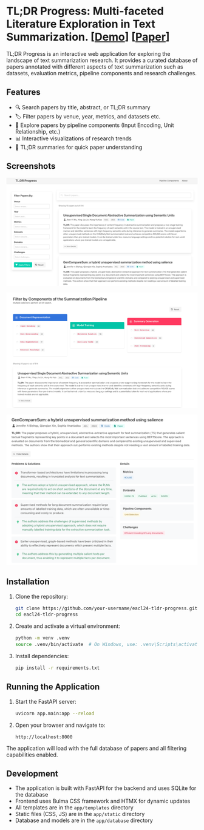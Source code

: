 # TL;DR Progress: Multi-faceted Literature Exploration in Text Summarization. [[Demo](https://www.tldr-progress.de/)] [[Paper](https://arxiv.org/abs/2402.06913)]

TL;DR Progress is an interactive web application for exploring the landscape of text summarization research. It provides a curated database of papers annotated with different aspects of text summarization such as datasets, evaluation metrics, pipeline components and research challenges. 

## Features

- 🔍 Search papers by title, abstract, or TL;DR summary
- 🏷️ Filter papers by venue, year, metrics, and datasets etc.
- 🧩 Explore papers by pipeline components (Input Encoding, Unit Relationship, etc.)
- 📊 Interactive visualizations of research trends
- 📑 TL;DR summaries for quick paper understanding


## Screenshots

![filters](home.png)

![pipeline search](pipeline-search.png)

![summary](summary.png)

## Installation

1. Clone the repository:
   ```bash
   git clone https://github.com/your-username/eacl24-tldr-progress.git
   cd eacl24-tldr-progress
   ```

2. Create and activate a virtual environment:
   ```bash
   python -m venv .venv
   source .venv/bin/activate  # On Windows, use: .venv\Scripts\activate
   ```

3. Install dependencies:
   ```bash
   pip install -r requirements.txt
   ```

## Running the Application

1. Start the FastAPI server:
   ```bash
   uvicorn app.main:app --reload
   ```

2. Open your browser and navigate to:
   ```
   http://localhost:8000
   ```

The application will load with the full database of papers and all filtering capabilities enabled.


## Development

- The application is built with FastAPI for the backend and uses SQLite for the database
- Frontend uses Bulma CSS framework and HTMX for dynamic updates
- All templates are in the `app/templates` directory
- Static files (CSS, JS) are in the `app/static` directory
- Database and models are in the `app/database` directory

